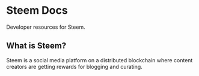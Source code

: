 # Steem Docs

Developer resources for Steem.

## What is Steem?

Steem is a social media platform on a distributed blockchain where content creators are getting rewards for blogging and curating.



